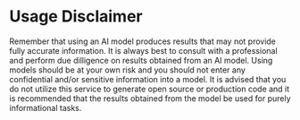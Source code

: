 # **Usage Disclaimer**
<!--
This is a small snippet I made up off the top of my head. It may be best to fill this section out with disclaimers/warnings from the models the server supports and/or if your company has
a legal team they may want to place something here too?
-->
Remember that using an AI model produces results that may not provide fully accurate information. It is always best to consult with a professional and perform due dilligence on results obtained from an AI model. Using models should be at your own risk and you should not enter any confidential and/or sensitive information into a model. It is advised that you do not utilize this service to generate open source or production code and it is recommended that the results obtained from the model be used for purely informational tasks.
